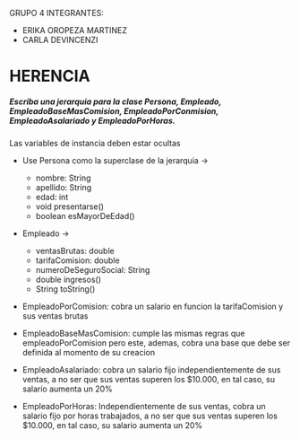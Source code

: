 
GRUPO 4 INTEGRANTES:
  - ERIKA OROPEZA MARTINEZ
  - CARLA DEVINCENZI

# HERENCIA

##### Escriba una jerarquia para la clase Persona, Empleado, EmpleadoBaseMasComision, EmpleadoPorConmision, EmpleadoAsalariado y EmpleadoPorHoras.

Las variables de instancia deben estar ocultas

- Use Persona como la superclase de la jerarquia ->
    - 	nombre: String
    - 	apellido: String
    - 	edad: int
    - 	void presentarse()
    - 	boolean esMayorDeEdad()

- Empleado  ->
    - 	ventasBrutas: double
    - 	tarifaComision: double
    - 	numeroDeSeguroSocial: String
    - 	double ingresos()
    - 	String toString()

- EmpleadoPorComision: cobra un salario en funcion la tarifaComision y sus ventas brutas
- EmpleadoBaseMasComision: cumple las mismas regras que empleadoPorComision pero este, ademas, cobra una base que debe ser definida al momento de su creacion
- EmpleadoAsalariado: cobra un salario fijo independientemente de sus ventas, a no ser que sus ventas superen los $10.000, en tal caso, su salario aumenta un 20%
- EmpleadoPorHoras: Independientemente de sus ventas, cobra un salario fijo por horas trabajados, a no ser que sus ventas superen los $10.000, en tal caso, su salario aumenta un 20%